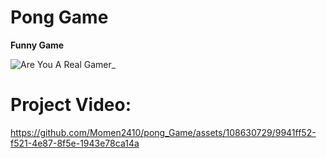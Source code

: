# Pong Game

**Funny Game** 

![Are You A Real Gamer_](https://github.com/Momen2410/pong_Game/assets/108630729/3d8ae07c-6a09-45fb-b989-7014cca146bd)

# Project Video:
https://github.com/Momen2410/pong_Game/assets/108630729/9941ff52-f521-4e87-8f5e-1943e78ca14a
